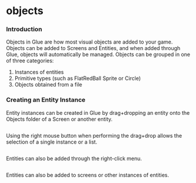 # objects

### Introduction

Objects in Glue are how most visual objects are added to your game. Objects can be added to Screens and Entities, and when added through Glue, objects will automatically be managed. Objects can be grouped in one of three categories:

1. Instances of entities
2. Primitive types (such as FlatRedBall Sprite or Circle)
3. Objects obtained from a file

### Creating an Entity Instance

Entity instances can be created in Glue by drag+dropping an entity onto the Objects folder of a Screen or another entity. 

<figure><img src="../../../../media/2016-02-2019-04-05\_08-01-24.gif" alt=""><figcaption></figcaption></figure>

   Using the right mouse button when performing the drag+drop allows the selection of a single instance or a list. 

<figure><img src="../../../../media/2016-02-2019-04-05\_08-02-37.gif" alt=""><figcaption></figcaption></figure>

   Entities can also be added through the right-click menu. 

<figure><img src="../../../../media/2016-02-2019-04-05\_08-03-55.gif" alt=""><figcaption></figcaption></figure>

   Entities can also be added to screens or other instances of entities. 

<figure><img src="../../../../media/2016-02-2019-04-05\_08-06-15.gif" alt=""><figcaption></figcaption></figure>


